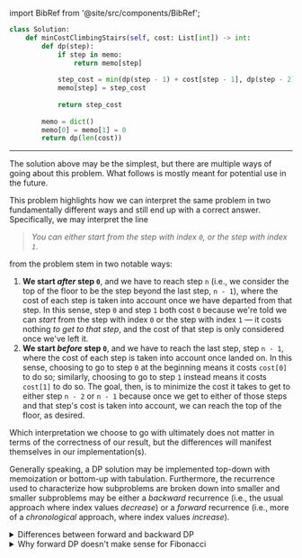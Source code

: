 import BibRef from '@site/src/components/BibRef';

```python
class Solution:
    def minCostClimbingStairs(self, cost: List[int]) -> int:
        def dp(step):
            if step in memo:
                return memo[step]
            
            step_cost = min(dp(step - 1) + cost[step - 1], dp(step - 2) + cost[step - 2])
            memo[step] = step_cost
            
            return step_cost
        
        memo = dict()
        memo[0] = memo[1] = 0
        return dp(len(cost)) 
```

---

The solution above may be the simplest, but there are multiple ways of going about this problem. What follows is mostly meant for potential use in the future.

This problem highlights how we can interpret the same problem in two fundamentally different ways and still end up with a correct answer. Specifically, we may interpret the line

> *You can either start from the step with index `0`, or the step with index `1`.*

from the problem stem in two notable ways:

1. **We start *after* step `0`**, and we have to reach step `n` (i.e., we consider the top of the floor to be the step beyond the last step, `n - 1`), where the cost of each step is taken into account once we have departed from that step. In this sense, step `0` and step `1` both cost `0` because we're told we can *start* from the step with index `0` or the step with index `1` &#8212; it costs nothing *to get to that step*, and the cost of that step is only considered once we've left it.
2. **We start *before* step `0`**, and we have to reach the last step, step `n - 1`, where the cost of each step is taken into account once landed on. In this sense, choosing to go to step `0` at the beginning means it costs `cost[0]` to do so; similarly, choosing to go to step `1` instead means it costs `cost[1]` to do so. The goal, then, is to minimize the cost it takes to get to either step `n - 2` or `n - 1` because once we get to either of those steps and that step's cost is taken into account, we can reach the top of the floor, as desired.

Which interpretation we choose to go with ultimately does not matter in terms of the correctness of our result, but the differences will manifest themselves in our implementation(s).

Generally speaking, a DP solution may be implemented top-down with memoization or bottom-up with tabulation. Furthermore, the recurrence used to characterize how subproblems are broken down into smaller and smaller subproblems may be either a *backward* recurrence (i.e., the usual approach where index values *decrease*) or a *forward* recurrence (i.e., more of a *chronological* approach, where index values *increase*).

<details>
<summary> Differences between forward and backward DP</summary>

The differences between forward and backward DP are remarked on elegantly in [a comment on Codeforces](https://codeforces.com/blog/entry/44356?#comment-289127) and reproduced below for ease of reference (the remarks below are in response to the question, "Why do top guys favor array-based versus recursive DP?"):

> I'd say there are several reasons.
> 
> **Tradition**
> 
> People are taught to implement dynamic programming using loops. Then they teach the next generation to implement dynamic programming using loops. Hardly surprising, regardless of whether they are right or not.
> 
> **Convenience**
> 
> To write loops instead of memoization, the required additional effort is to topologically sort the states in a loop-friendly way. This effort often pays off.
> 
> To begin with, the asymptotic complexity of a bunch of for loops is usually much more obvious than the complexity of a recursive solution. Furthermore, many advanced dynamic programming problems will require additional insights after figuring out the most obvious dynamic programming solution. There are often multiple ways to topologically sort the states, and some of them make optimizations possible — and visible. Some examples are computing prefix sums to speed things up (already mentioned a few times), or even getting rid of one of the parameters.
>
> **Forward and Backward Dynamic Programming**
> 
> Often, we can express the objective function $f(s)$ on state $s$ as some combination of $f(t_1), f(t_2), \ldots, f(t_k)$, much like a mathematical formula. This can be expressed as backward dynamic programming. At a certain point in time, we want to calculate $f(s)$. Alright, take $f(t_1), f(t_2), \ldots, f(t_k)$ &#8212; either they are already calculated with a loop-based solution, or we use recursion with memoization to calculate them as needed &#8212; and combine them in the required way (calculate their sum, maximum, or whatever). Here, we move from state $s$ back to states $t_i$ as needed.
> 
> However, some solutions are better expressed as forward dynamic programming. At a certain point in time, consider state $s$. At this point, $f(s)$ is already calculated. We know that some states $r_1, r_2, \ldots, r_p$ depend on state $s$. So, right now, we want to update the intermediate calculations in these states using $f(s)$. When we later arrive at, say, $r_1$, it happens only when we already processed all states it depends on, and thus $f(r_1)$ is already calculated. One example is Dijkstra's algorithm: whenever we add a vertex $s$ to the tree of shortest paths, we update the minimum distance to each of the vertices $r_1, r_2, \ldots, r_p$ directly reachable from $s$.
> 
> With this approach, we simply cannot write the mathematical formula like $f(s) = G(f(t_1), \ldots)$ because the dependencies go the other way! Technically, it is still always possible to transform forward DP into backward DP (the entire graph between the states of dynamic programming can be stored, topologically sorted, and visited in the resulting order), but for some problems, forward DP can be more natural and more suitable for optimizations.

A [response to this comment](https://codeforces.com/blog/entry/44356?#comment-289143) is also informative (paraphrased below):

> I always use forward DP if it's possible. It's similar to BFS and therefore is more natural. It should be easier to think like "OK, I'm standing at `dp[i][j]`, what can I do now?" I think learning DP must start with this approach. Sometimes forward DP is less convenient, e.g. if DP is combined with prefix sums or two pointers or some other things, but when you face such kind of DP, you usually have enough skill to understand all three techniques (forward, backward, recursion) clearly.

There's a decent amount to unpack from these comments, but perhaps the most important piece is the following: *for some problems, forward DP can be more natural and more suitable for optimizations*; that is, it's not as if forward or backward DP should always be used. Use the approach most suitable for solving the problem at hand.

A couple other points from the comments above worth remarking on:

- **Multiple ways to topologically sort states:** "Topologically sorting states" in DP means arranging the order in which we compute each DP state so that all dependencies of a state are computed before the state itself. For some problems, specifically those with multiple dimensions (i.e., state variables) and/or constraints, there will likely be several valid ways to order the states, which means we may compute states in slightly different orders so long as the required prerequisites are always computed first (i.e., whatever ordering of the states we come up with still needs to be a *topological* ordering of the states, where there's freedom in which topological ordering we choose because, in general, topological orderings are not unique).

    This matters because different orders (i.e., different topological sorts of the states) can make some optimizations more visible or easier to implement than others (e.g., using prefix sums or certain optimizations may require computing states row-by-row or column-by-column in a 2D DP array). 
- **The objective function $f(s)$:** The "objective function" remarked on in the comments simply represents the value or result of the DP solution for a particular state $s$; that is, each state $s$ in a DP algorithm corresponds to a subproblem, and $f(s)$ is the *solution* to that subproblem.
- **Dijkstra's algorithm as an example of forward DP:** It may be interesting to note that Dijkstra's algorithm can be viewed as an example of forward DP even though it's often not mentioned in the context of DP. Why can it be viewed as an example of forward DP? Because we start at the source node with a known distance of `0` and then "push" updates to neighboring nodes using the current known distances. This approach closely matches the idea of forward DP: we use already computed values (e.g., `dp[source]`) to update the states that depend on them (e.g., `dp[neighbor]`). It's like saying, "I've computed `dp[some_state]`, and now I will use this to update the states that depend on `dp[some_state]`."
- **Forward DP is similar to BFS:** DPV <BibRef id='DPV' pages='pp. 108-113'></BibRef> introduces Dijkstra's algorithm as an attempt to *extend* BFS beyond just considering unit edge weights. If Dijkstra is an example of forward DP, then how might BFS be similar to forward DP? BFS begins at a starting point and moves *forward* by exploring neighboring nodes layer by layer, where forward DP is similar in the sense that it starts from known states and propagates information forward to dependent states. It may help to see the similarities outlined in bullet form:
  + *BFS:*
    * Start from a node.
    * Visit all its immediate neighbors.
    * Next, visit the neighbors of those neighbors. And so on.
  + *Forward DP:*
    * Start with base states.
    * Use known solutions to base states to update the DP values of other states that depend on them.
    * Continue until all states are updated.

  Essentially, BFS explores a graph layer by layer, and forward DP updates states in a manner that follows from initial states outward to dependents.
- **Forward DP: "What can I do now?" vs. Backward DP: "How did I get here?":** These questions convey the underlying difference in perspective between forward and backward DP:
  + Backward DP: Think of where you came from to get to where you are.
      (In backward DP, we rely on known states to find the current state, which means we go *backwards* from the current state to the base cases to find a solution for the current state.)
  + Forward DP: Think of where you can go from where you currently are.
      (In forward DP, once we have a known state, we update other states that depend on it, which means we go *forward* from the base cases to the current state, which already has a solution thanks to the forward moving work.)

  The difference in approach/perspective can make some problems more intuitive and can also reveal different optimization opportunities.
- **Summary:** 

</details>

<details>
<summary> Why forward DP doesn't make sense for Fibonacci</summary>

Some problems naturally fit backward DP (e.g., problems where solutions can easily be expressed by a direct recurrence relation), and others more naturally fit forward DP (e.g., SSSP algorithms like Dijkstra's, where we use known shortest paths to update others).

<div align='center' className='centeredImageDiv'>
  <img width='600px' src={require('@site/static/img/templates/dp/f1.png').default} />
</div>

</details>